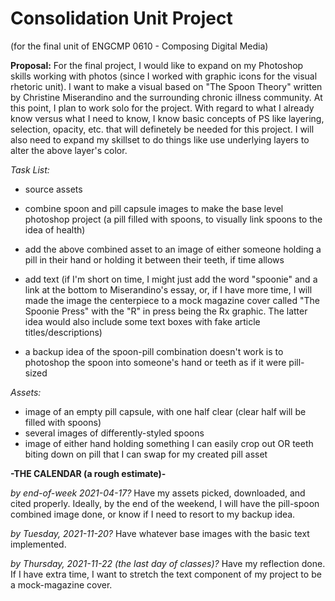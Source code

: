 # Consolidation Unit Project
(for the final unit of ENGCMP 0610 - Composing Digital Media)

**Proposal:** For the final project, I would like to expand on my Photoshop skills working with photos (since I worked with graphic icons for the visual rhetoric unit). I want to make a visual based on "The Spoon Theory" written by Christine Miserandino and the surrounding chronic illness community. At this point, I plan to work solo for the project. With regard to what I already know versus what I need to know, I know basic concepts of PS like layering, selection, opacity, etc. that will definetely be needed for this project. I will also need to expand my skillset to do things like use underlying layers to alter the above layer's color.

*Task List:*
- source assets
- combine spoon and pill capsule images to make the base level photoshop project (a pill filled with spoons, to visually link spoons to the idea of health)
- add the above combined asset to an image of either someone holding a pill in their hand or holding it between their teeth, if time allows
- add text (if I'm short on time, I might just add the word "spoonie" and a link at the bottom to Miserandino's essay, or, if I have more time, I will made the image the centerpiece to a mock magazine cover called "The Spoonie Press" with the "R" in press being the Rx graphic. The latter idea would also include some text boxes with fake article titles/descriptions)

- a backup idea of the spoon-pill combination doesn't work is to photoshop the spoon into someone's hand or teeth as if it were pill-sized

*Assets:*
- image of an empty pill capsule, with one half clear (clear half will be filled with spoons)
- several images of differently-styled spoons
- image of either hand holding something I can easily crop out OR teeth biting down on pill that I can swap for my created pill asset

**-THE CALENDAR (a rough estimate)-**

*by end-of-week 2021-04-17?* Have my assets picked, downloaded, and cited properly. Ideally, by the end of the weekend, I will have the pill-spoon combined image done, or know if I need to resort to my backup idea. 

*by Tuesday, 2021-11-20?* Have whatever base images with the basic text implemented.

*by Thursday, 2021-11-22 (the last day of classes)?* Have my reflection done. If I have extra time, I want to stretch the text component of my project to be a mock-magazine cover.
